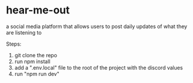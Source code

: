 # hear-me-out
a social media platform that allows users to post daily updates of what they are listening to

Steps:
1. git clone the repo
2. run npm install
3. add a ".env.local" file to the root of the project with the discord values
4. run "npm run dev"
